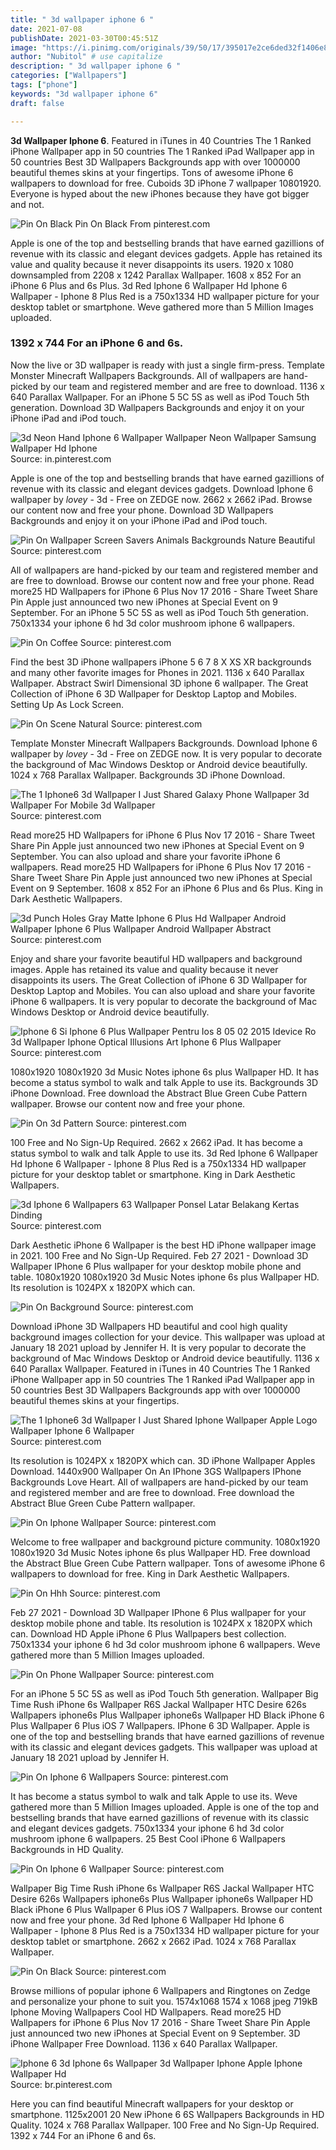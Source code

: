 ```yaml
---
title: " 3d wallpaper iphone 6 "
date: 2021-07-08
publishDate: 2021-03-30T00:45:51Z
image: "https://i.pinimg.com/originals/39/50/17/395017e2ce6ded32f1406e8e69c0550b.jpg"
author: "Nubitol" # use capitalize
description: " 3d wallpaper iphone 6 "
categories: ["Wallpapers"]
tags: ["phone"]
keywords: "3d wallpaper iphone 6"
draft: false

---
```



**3d Wallpaper Iphone 6**. Featured in iTunes in 40 Countries The 1 Ranked iPhone Wallpaper app in 50 countries The 1 Ranked iPad Wallpaper app in 50 countries Best 3D Wallpapers Backgrounds app with over 1000000 beautiful themes skins at your fingertips. Tons of awesome iPhone 6 wallpapers to download for free. Cuboids 3D iPhone 7 wallpaper 10801920. Everyone is hyped about the new iPhones because they have got bigger and not.

![Pin On Black](https://i.pinimg.com/originals/dc/c4/b8/dcc4b8628d9236777b12cb7b3ed38fa2.jpg "Pin On Black")
Pin On Black From pinterest.com


Apple is one of the top and bestselling brands that have earned gazillions of revenue with its classic and elegant devices gadgets. Apple has retained its value and quality because it never disappoints its users. 1920 x 1080 downsampled from 2208 x 1242 Parallax Wallpaper. 1608 x 852 For an iPhone 6 Plus and 6s Plus. 3d Red Iphone 6 Wallpaper Hd Iphone 6 Wallpaper - Iphone 8 Plus Red is a 750x1334 HD wallpaper picture for your desktop tablet or smartphone. Weve gathered more than 5 Million Images uploaded.

### 1392 x 744 For an iPhone 6 and 6s.

Now the live or 3D wallpaper is ready with just a single firm-press. Template Monster Minecraft Wallpapers Backgrounds. All of wallpapers are hand-picked by our team and registered member and are free to download. 1136 x 640 Parallax Wallpaper. For an iPhone 5 5C 5S as well as iPod Touch 5th generation. Download 3D Wallpapers Backgrounds and enjoy it on your iPhone iPad and iPod touch.


![3d Neon Hand Iphone 6 Wallpaper Wallpaper Neon Wallpaper Samsung Wallpaper Hd Iphone](https://i.pinimg.com/originals/d0/3c/9a/d03c9ab70e6333d66cfae244b1c21f90.jpg "3d Neon Hand Iphone 6 Wallpaper Wallpaper Neon Wallpaper Samsung Wallpaper Hd Iphone")
Source: in.pinterest.com

Apple is one of the top and bestselling brands that have earned gazillions of revenue with its classic and elegant devices gadgets. Download Iphone 6 wallpaper by _lovey_ - 3d - Free on ZEDGE now. 2662 x 2662 iPad. Browse our content now and free your phone. Download 3D Wallpapers Backgrounds and enjoy it on your iPhone iPad and iPod touch.

![Pin On Wallpaper Screen Savers Animals Backgrounds Nature Beautiful](https://i.pinimg.com/originals/20/d7/7c/20d77c21379d4e76e0713c630ffb51b3.jpg "Pin On Wallpaper Screen Savers Animals Backgrounds Nature Beautiful")
Source: pinterest.com

All of wallpapers are hand-picked by our team and registered member and are free to download. Browse our content now and free your phone. Read more25 HD Wallpapers for iPhone 6 Plus Nov 17 2016 - Share Tweet Share Pin Apple just announced two new iPhones at Special Event on 9 September. For an iPhone 5 5C 5S as well as iPod Touch 5th generation. 750x1334 your iphone 6 hd 3d color mushroom iphone 6 wallpapers.

![Pin On Coffee](https://i.pinimg.com/736x/6d/c3/45/6dc345e69b8e7513fa8889fcb5a40912.jpg "Pin On Coffee")
Source: pinterest.com

Find the best 3D iPhone wallpapers iPhone 5 6 7 8 X XS XR backgrounds and many other favorite images for Phones in 2021. 1136 x 640 Parallax Wallpaper. Abstract Swirl Dimensional 3D iphone 6 wallpaper. The Great Collection of iPhone 6 3D Wallpaper for Desktop Laptop and Mobiles. Setting Up As Lock Screen.

![Pin On Scene Natural](https://i.pinimg.com/originals/fb/83/a7/fb83a70008763e45b51c29d9caa6d2db.jpg "Pin On Scene Natural")
Source: pinterest.com

Template Monster Minecraft Wallpapers Backgrounds. Download Iphone 6 wallpaper by _lovey_ - 3d - Free on ZEDGE now. It is very popular to decorate the background of Mac Windows Desktop or Android device beautifully. 1024 x 768 Parallax Wallpaper. Backgrounds 3D iPhone Download.

![The 1 Iphone6 3d Wallpaper I Just Shared Galaxy Phone Wallpaper 3d Wallpaper For Mobile 3d Wallpaper](https://i.pinimg.com/originals/53/11/aa/5311aa46cd80d730042db146f295f73b.jpg "The 1 Iphone6 3d Wallpaper I Just Shared Galaxy Phone Wallpaper 3d Wallpaper For Mobile 3d Wallpaper")
Source: pinterest.com

Read more25 HD Wallpapers for iPhone 6 Plus Nov 17 2016 - Share Tweet Share Pin Apple just announced two new iPhones at Special Event on 9 September. You can also upload and share your favorite iPhone 6 wallpapers. Read more25 HD Wallpapers for iPhone 6 Plus Nov 17 2016 - Share Tweet Share Pin Apple just announced two new iPhones at Special Event on 9 September. 1608 x 852 For an iPhone 6 Plus and 6s Plus. King in Dark Aesthetic Wallpapers.

![3d Punch Holes Gray Matte Iphone 6 Plus Hd Wallpaper Android Wallpaper Iphone 6 Plus Wallpaper Android Wallpaper Abstract](https://i.pinimg.com/originals/19/42/f4/1942f4b1df1dce54b59303cabeaa7d39.jpg "3d Punch Holes Gray Matte Iphone 6 Plus Hd Wallpaper Android Wallpaper Iphone 6 Plus Wallpaper Android Wallpaper Abstract")
Source: pinterest.com

Enjoy and share your favorite beautiful HD wallpapers and background images. Apple has retained its value and quality because it never disappoints its users. The Great Collection of iPhone 6 3D Wallpaper for Desktop Laptop and Mobiles. You can also upload and share your favorite iPhone 6 wallpapers. It is very popular to decorate the background of Mac Windows Desktop or Android device beautifully.

![Iphone 6 Si Iphone 6 Plus Wallpaper Pentru Ios 8 05 02 2015 Idevice Ro 3d Wallpaper Iphone Optical Illusions Art Iphone 6 Plus Wallpaper](https://i.pinimg.com/originals/96/c2/da/96c2da3893a37146a78b6bbd2c223c83.jpg "Iphone 6 Si Iphone 6 Plus Wallpaper Pentru Ios 8 05 02 2015 Idevice Ro 3d Wallpaper Iphone Optical Illusions Art Iphone 6 Plus Wallpaper")
Source: pinterest.com

1080x1920 1080x1920 3d Music Notes iphone 6s plus Wallpaper HD. It has become a status symbol to walk and talk Apple to use its. Backgrounds 3D iPhone Download. Free download the Abstract Blue Green Cube Pattern wallpaper. Browse our content now and free your phone.

![Pin On 3d Pattern](https://i.pinimg.com/originals/a4/a4/b2/a4a4b27db98476f6d4775d5d2ffa3598.jpg "Pin On 3d Pattern")
Source: pinterest.com

100 Free and No Sign-Up Required. 2662 x 2662 iPad. It has become a status symbol to walk and talk Apple to use its. 3d Red Iphone 6 Wallpaper Hd Iphone 6 Wallpaper - Iphone 8 Plus Red is a 750x1334 HD wallpaper picture for your desktop tablet or smartphone. King in Dark Aesthetic Wallpapers.

![3d Iphone 6 Wallpapers 63 Wallpaper Ponsel Latar Belakang Kertas Dinding](https://i.pinimg.com/originals/e1/fd/b6/e1fdb67fec017c4e0959694d45c9e2c3.jpg "3d Iphone 6 Wallpapers 63 Wallpaper Ponsel Latar Belakang Kertas Dinding")
Source: pinterest.com

Dark Aesthetic iPhone 6 Wallpaper is the best HD iPhone wallpaper image in 2021. 100 Free and No Sign-Up Required. Feb 27 2021 - Download 3D Wallpaper IPhone 6 Plus wallpaper for your desktop mobile phone and table. 1080x1920 1080x1920 3d Music Notes iphone 6s plus Wallpaper HD. Its resolution is 1024PX x 1820PX which can.

![Pin On Background](https://i.pinimg.com/originals/bf/30/8f/bf308f98a5d53f14efe37deebe8cc040.jpg "Pin On Background")
Source: pinterest.com

Download iPhone 3D Wallpapers HD beautiful and cool high quality background images collection for your device. This wallpaper was upload at January 18 2021 upload by Jennifer H. It is very popular to decorate the background of Mac Windows Desktop or Android device beautifully. 1136 x 640 Parallax Wallpaper. Featured in iTunes in 40 Countries The 1 Ranked iPhone Wallpaper app in 50 countries The 1 Ranked iPad Wallpaper app in 50 countries Best 3D Wallpapers Backgrounds app with over 1000000 beautiful themes skins at your fingertips.

![The 1 Iphone6 3d Wallpaper I Just Shared Iphone Wallpaper Apple Logo Wallpaper Iphone 6 Wallpaper](https://i.pinimg.com/originals/aa/66/f3/aa66f3cfb73115c443bb96e28a4ae160.jpg "The 1 Iphone6 3d Wallpaper I Just Shared Iphone Wallpaper Apple Logo Wallpaper Iphone 6 Wallpaper")
Source: pinterest.com

Its resolution is 1024PX x 1820PX which can. 3D iPhone Wallpaper Apples Download. 1440x900 Wallpaper On An IPhone 3GS Wallpapers IPhone Backgrounds Love Heart. All of wallpapers are hand-picked by our team and registered member and are free to download. Free download the Abstract Blue Green Cube Pattern wallpaper.

![Pin On Iphone Wallpaper](https://i.pinimg.com/originals/c8/da/d1/c8dad1ff895fbdec5475a7732d1122d6.jpg "Pin On Iphone Wallpaper")
Source: pinterest.com

Welcome to free wallpaper and background picture community. 1080x1920 1080x1920 3d Music Notes iphone 6s plus Wallpaper HD. Free download the Abstract Blue Green Cube Pattern wallpaper. Tons of awesome iPhone 6 wallpapers to download for free. King in Dark Aesthetic Wallpapers.

![Pin On Hhh](https://i.pinimg.com/originals/95/7d/e2/957de2235fbf8fd0a4fb971a237b47c6.jpg "Pin On Hhh")
Source: pinterest.com

Feb 27 2021 - Download 3D Wallpaper IPhone 6 Plus wallpaper for your desktop mobile phone and table. Its resolution is 1024PX x 1820PX which can. Download HD Apple iPhone 6 Plus Wallpapers best collection. 750x1334 your iphone 6 hd 3d color mushroom iphone 6 wallpapers. Weve gathered more than 5 Million Images uploaded.

![Pin On Phone Wallpaper](https://i.pinimg.com/564x/62/c1/61/62c161995699a8ace097682df18a6277.jpg "Pin On Phone Wallpaper")
Source: pinterest.com

For an iPhone 5 5C 5S as well as iPod Touch 5th generation. Wallpaper Big Time Rush iPhone 6s Wallpaper R6S Jackal Wallpaper HTC Desire 626s Wallpapers iphone6s Plus Wallpaper iphone6s Wallpaper HD Black iPhone 6 Plus Wallpaper 6 Plus iOS 7 Wallpapers. IPhone 6 3D Wallpaper. Apple is one of the top and bestselling brands that have earned gazillions of revenue with its classic and elegant devices gadgets. This wallpaper was upload at January 18 2021 upload by Jennifer H.

![Pin On Iphone 6 Wallpapers](https://i.pinimg.com/originals/62/1e/6b/621e6b0ad51c3f284fd507d1b5e72a75.jpg "Pin On Iphone 6 Wallpapers")
Source: pinterest.com

It has become a status symbol to walk and talk Apple to use its. Weve gathered more than 5 Million Images uploaded. Apple is one of the top and bestselling brands that have earned gazillions of revenue with its classic and elegant devices gadgets. 750x1334 your iphone 6 hd 3d color mushroom iphone 6 wallpapers. 25 Best Cool iPhone 6 Wallpapers Backgrounds in HD Quality.

![Pin On Iphone 6 Wallpaper](https://i.pinimg.com/originals/7b/e9/83/7be9835fbf9cac9644267d91815819dd.jpg "Pin On Iphone 6 Wallpaper")
Source: pinterest.com

Wallpaper Big Time Rush iPhone 6s Wallpaper R6S Jackal Wallpaper HTC Desire 626s Wallpapers iphone6s Plus Wallpaper iphone6s Wallpaper HD Black iPhone 6 Plus Wallpaper 6 Plus iOS 7 Wallpapers. Browse our content now and free your phone. 3d Red Iphone 6 Wallpaper Hd Iphone 6 Wallpaper - Iphone 8 Plus Red is a 750x1334 HD wallpaper picture for your desktop tablet or smartphone. 2662 x 2662 iPad. 1024 x 768 Parallax Wallpaper.

![Pin On Black](https://i.pinimg.com/originals/dc/c4/b8/dcc4b8628d9236777b12cb7b3ed38fa2.jpg "Pin On Black")
Source: pinterest.com

Browse millions of popular iphone 6 Wallpapers and Ringtones on Zedge and personalize your phone to suit you. 1574x1068 1574 x 1068 jpeg 719kB Iphone Moving Wallpapers Cool HD Wallpapers. Read more25 HD Wallpapers for iPhone 6 Plus Nov 17 2016 - Share Tweet Share Pin Apple just announced two new iPhones at Special Event on 9 September. 3D iPhone Wallpaper Free Download. 1136 x 640 Parallax Wallpaper.

![Iphone 6 3d Iphone 6s Wallpaper 3d Wallpaper Iphone Apple Iphone Wallpaper Hd](https://i.pinimg.com/originals/39/50/17/395017e2ce6ded32f1406e8e69c0550b.jpg "Iphone 6 3d Iphone 6s Wallpaper 3d Wallpaper Iphone Apple Iphone Wallpaper Hd")
Source: br.pinterest.com

Here you can find beautiful Minecraft wallpapers for your desktop or smartphone. 1125x2001 20 New iPhone 6 6S Wallpapers Backgrounds in HD Quality. 1024 x 768 Parallax Wallpaper. 100 Free and No Sign-Up Required. 1392 x 744 For an iPhone 6 and 6s.

